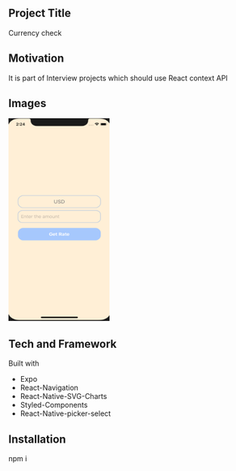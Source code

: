 ## Project Title
Currency check 

## Motivation
It is part of Interview projects which should use React context API

## Images
 <img src="./image/1.png" width="200" height="400" />
 
## Tech and Framework
Built with
 - Expo
 - React-Navigation
 - React-Native-SVG-Charts
 - Styled-Components
 - React-Native-picker-select

## Installation
npm i

